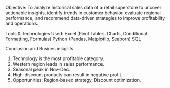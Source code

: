 Objective:
To analyze historical sales data of a retail superstore to uncover actionable insights, identify trends in customer behavior, evaluate regional performance, and recommend data-driven strategies to improve profitability and operations.

Tools & Technologies Used:
Excel (Pivot Tables, Charts, Conditional Formatting, Formulas)
Python (Pandas, Matplotlib, Seaborn)
SQL

Conclusion and Busines insights
1. Technology is the most profitable category.
2. Western region leads in sales performance.
3. Seasonal peak in Nov–Dec.
4. High-discount products can result in negative profit.
5. Opportunities: Region-based strategy, Discount optimization.

